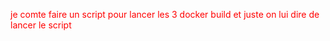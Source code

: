  <span style="color:red"> je comte faire un script pour lancer les 3 docker build et juste on lui dire de lancer le script  </span>